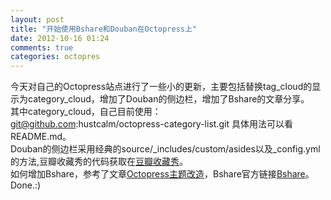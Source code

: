 ```yaml
---
layout: post
title: "开始使用Bshare和Douban在Octopress上"
date: 2012-10-16 01:24
comments: true
categories: octopres 
---
```

今天对自己的Octopress站点进行了一些小的更新，主要包括替换tag_cloud的显示为category_cloud，增加了Douban的侧边栏，增加了Bshare的文章分享。		
其中category_cloud，自己目前使用：		
	git@github.com:hustcalm/octopress-category-list.git
具体用法可以看README.md。		
Douban的侧边栏采用经典的source/_includes/custom/asides以及_config.yml的方法,豆瓣收藏秀的代码获取在[豆瓣收藏秀](www.douban.com/service/badgemaker)。	
如何增加Bshare，参考了文章[Octopress主题改造](shanewfx.github.com/blog/2012/08/13/improve-blog-theme/)，Bshare官方链接[Bshare](http://www.bshare.cn)。	
Done.:)
